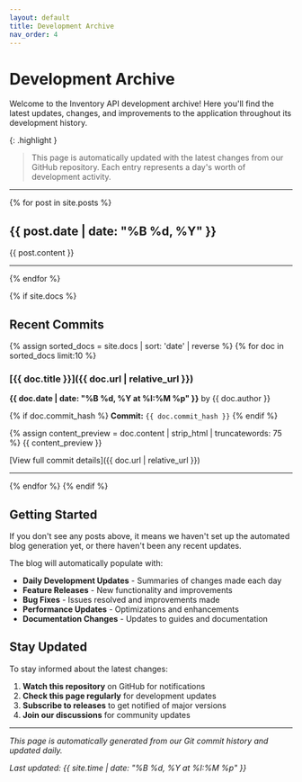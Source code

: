 ```yaml
---
layout: default
title: Development Archive
nav_order: 4
---
```


# Development Archive

Welcome to the Inventory API development archive! Here you'll find the latest updates, changes, and improvements to the application throughout its development history.

{: .highlight }

> This page is automatically updated with the latest changes from our GitHub repository. Each entry represents a day's worth of development activity.

---

{% for post in site.posts %}

## {{ post.date | date: "%B %d, %Y" }}

{{ post.content }}

---

{% endfor %}

{% if site.docs %}

## Recent Commits

{% assign sorted_docs = site.docs | sort: 'date' | reverse %}
{% for doc in sorted_docs limit:10 %}

### [{{ doc.title }}]({{ doc.url | relative_url }})

**{{ doc.date | date: "%B %d, %Y at %I:%M %p" }}** by {{ doc.author }}

{% if doc.commit_hash %}
**Commit:** `{{ doc.commit_hash }}`
{% endif %}

{% assign content_preview = doc.content | strip_html | truncatewords: 75 %}
{{ content_preview }}

[View full commit details]({{ doc.url | relative_url }})

---

{% endfor %}
{% endif %}

## Getting Started

If you don't see any posts above, it means we haven't set up the automated blog generation yet, or there haven't been any recent updates.

The blog will automatically populate with:

- **Daily Development Updates** - Summaries of changes made each day
- **Feature Releases** - New functionality and improvements
- **Bug Fixes** - Issues resolved and improvements made
- **Performance Updates** - Optimizations and enhancements
- **Documentation Changes** - Updates to guides and documentation

## Stay Updated

To stay informed about the latest changes:

1. **Watch this repository** on GitHub for notifications
2. **Check this page regularly** for development updates
3. **Subscribe to releases** to get notified of major versions
4. **Join our discussions** for community updates

---

_This page is automatically generated from our Git commit history and updated daily._

_Last updated: {{ site.time | date: "%B %d, %Y at %I:%M %p" }}_
